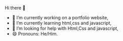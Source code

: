 Hi there 👋

- 🔭 I’m currently working on a portfolio website,
- 🌱 I’m currently learning html,css and javascript,
- 🤔 I’m looking for help with Html,Css and javascript,
- 😄 Pronouns: He/Him.

